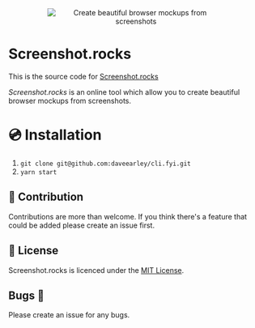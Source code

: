 <div style="text-align: center;">
    <img style="max-width: 350px;" alt="Create beautiful browser mockups from screenshots" src="https://raw.githubusercontent.com/daveearley/screenshot.rocks/master/.github/images/github.png?token=AABIXDQN5L4JIRMKX7FMQCS675VMM" />
</div>

# Screenshot.rocks

This is the source code for [Screenshot.rocks](https://screenshot.rocks)

*Screenshot.rocks* is an online tool which allow you to create beautiful browser mockups from screenshots.

# :cd: Installation
1. `git clone git@github.com:daveearley/cli.fyi.git`
2. `yarn start`

## :wrench: Contribution 
Contributions are more than welcome. If you think there's a feature that could be added please create an issue first.

## :page_with_curl: License
Screenshot.rocks is licenced under the [MIT License](https://tldrlegal.com/license/mit-license).

## Bugs :bug:
Please create an issue for any bugs.
